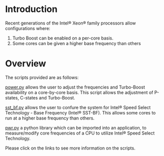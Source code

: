 # Introduction

Recent generations of the Intel® Xeon® family processors allow configurations
where:

1. Turbo Boost can be enabled on a per-core basis.
2. Some cores can be given a higher base frequency than others

# Overview

The scripts provided are as follows:

[power.py](power.md) allows the user
to adjust the frequencies and Turbo-Boost availability on a core-by-core basis.
This script allows the adjustment of P-states, C-states and Turbo-Boost.

[sst_bf.py](sst_bf.md) allows the user to confure the system for
Intel® Speed Select Technology - Base Frequency (Intel® SST-BF).
This allows some cores to run at a higher base frequency than
others.

[pwr.py](pwr.md) a python library which can be imported into an application,
to measure/modify core frequencies of a CPU to utilize Intel® Speed Select Technology.

Please click on the links to see more information on the scripts.
